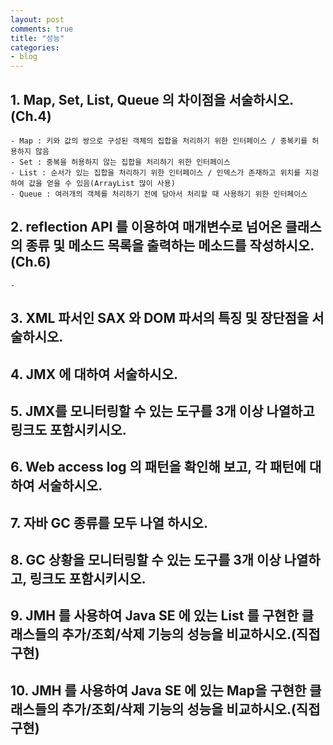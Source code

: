 ```yaml
---
layout: post
comments: true
title: "성능"
categories:
- blog
---
```


## 1. Map, Set, List, Queue 의 차이점을 서술하시오. (Ch.4)  
	- Map : 키와 값의 쌍으로 구성된 객체의 집합을 처리하기 위한 인터페이스 / 중복키를 허용하지 않음  
	- Set : 중복을 허용하지 않는 집합을 처리하기 위한 인터페이스  
	- List : 순서가 있는 집합을 처리하기 위한 인터페이스 / 인덱스가 존재하고 위치를 지겅하여 값을 얻을 수 있음(ArrayList 많이 사용)  
	- Queue : 여러개의 객체를 처리하기 전에 담아서 처리할 때 사용하기 위한 인터페이스  
## 2. reflection API 를 이용하여 매개변수로 넘어온 클래스의 종류 및 메소드 목록을 출력하는 메소드를 작성하시오. (Ch.6)  
	- 
## 3. XML 파서인 SAX 와 DOM 파서의 특징 및 장단점을 서술하시오.  
## 4. JMX 에 대하여 서술하시오.  
## 5. JMX를 모니터링할 수 있는 도구를 3개 이상 나열하고 링크도 포함시키시오.  
## 6. Web access log 의 패턴을 확인해 보고, 각 패턴에 대하여 서술하시오.  
## 7. 자바 GC 종류를 모두 나열 하시오.  
## 8. GC 상황을 모니터링할 수 있는 도구를 3개 이상 나열하고, 링크도 포함시키시오.  
## 9. JMH 를 사용하여 Java SE 에 있는 List 를 구현한 클래스들의 추가/조회/삭제 기능의 성능을 비교하시오.(직접 구현)  
## 10. JMH 를 사용하여 Java SE 에 있는 Map을 구현한 클래스들의 추가/조회/삭제 기능의 성능을 비교하시오.(직접 구현)  